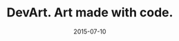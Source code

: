 ---
layout: site
title: "DevArt. Art made with code."
date: 2015-07-10
categories: [google]
version: 1.5.8
major: 1
minor: 5
patch: 8
slug: devart
link: https://devart.withgoogle.com/
permalink: /sites/:slug
---